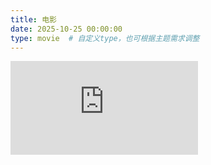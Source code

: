 ```yaml
---
title: 电影
date: 2025-10-25 00:00:00
type: movie  # 自定义type，也可根据主题需求调整
---
```


<iframe src="https://m.bilibili.com/" frameborder="0"></iframe>